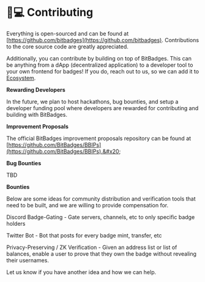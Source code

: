 # 👨💻 Contributing

Everything is open-sourced and can be found at [https://github.com/bitbadges](https://github.com/bitbadges). Contributions to the core source code are greatly appreciated.&#x20;

Additionally, you can contribute by building on top of BitBadges. This can be anything from a dApp (decentralized application) to a developer tool to your own frontend for badges! If you do, reach out to us, so we can add it to [Ecosystem](ecosystem.md).

**Rewarding Developers**

In the future, we plan to host hackathons, bug bounties, and setup a developer funding pool where developers are rewarded for contributing and building with BitBadges.

**Improvement Proposals**

The official BitBadges improvement proposals repository can be found at [https://github.com/BitBadges/BBIPs](https://github.com/BitBadges/BBIPs).&#x20;

**Bug Bounties**

TBD

**Bounties**

Below are some ideas for community distribution and verification tools that need to be built, and we are willing to provide compensation for.

Discord Badge-Gating - Gate servers, channels, etc to only specific badge holders

Twitter Bot - Bot that posts for every badge mint, transfer, etc

Privacy-Preserving / ZK Verification - Given an address list or list of balances, enable a user to prove that they own the badge without revealing their usernames.



Let us know if you have another idea and how we can help.
